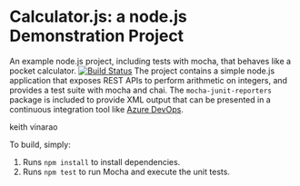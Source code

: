 Calculator.js: a node.js Demonstration Project
==============================================
An example node.js project, including tests with mocha, that behaves like
a pocket calculator.
[![Build Status](https://dev.azure.com/kitvinarao32/Integrating%20External%20Source%20Control%20with%20Azure%20Pipelines/_apis/build/status/KeithCaVin.calculator?branchName=master)](https://dev.azure.com/kitvinarao32/Integrating%20External%20Source%20Control%20with%20Azure%20Pipelines/_build/latest?definitionId=9&branchName=master)
The project contains a simple node.js application that exposes REST APIs
to perform arithmetic on integers, and provides a test suite with mocha
and chai.  The `mocha-junit-reporters` package is included to provide XML
output that can be presented in a continuous integration tool like
[Azure DevOps](https://azure.com/devops).

keith vinarao

To build, simply:

1. Runs `npm install` to install dependencies.
2. Runs `npm test` to run Mocha and execute the unit tests.

